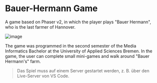 # Bauer-Hermann Game
 A game based on Phaser v2, in which the player plays "Bauer Hermann", who is the last farmer of Hannover.
 
 ![image](https://user-images.githubusercontent.com/38915700/126801286-5a7a8776-9017-44f3-b43f-d8e80ba74585.png)

The game was programmed in the second semester of the Media Informatics Bachelor at the University of Applied Sciences Bremen. In the game, the user can complete small mini-games and walk around "Bauer Hermann's" farm.

> Das Spiel muss auf einem Server gestartet werden, z. B. über den Live-Server von VS Code.
